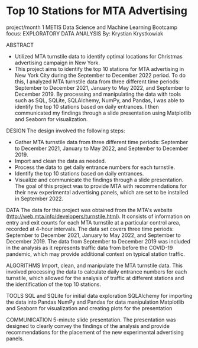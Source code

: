 # Top 10 Stations for MTA Advertising
project/month 1
METIS Data Science and Machine Learning Bootcamp 
focus: EXPLORATORY DATA ANALYSIS
By: Krystian Krystkowiak

ABSTRACT
- Utilized MTA turnstile data to identify optimal locations for Christmas advertising campaign in New York.
- This project aims to identify the top 10 stations for MTA advertising in New York City during the September to December 2022 period. To do this, I analyzed MTA turnstile data from three different time periods: September to December 2021, January to May 2022, and September to December 2019. By processing and manipulating the data with tools such as SQL, SQLite, SQLAlchemy, NumPy, and Pandas, I was able to identify the top 10 stations based on daily entrances. I then communicated my findings through a slide presentation using Matplotlib and Seaborn for visualization.

DESIGN
The design involved the following steps:
- Gather MTA turnstile data from three different time periods: September to December 2021, January to May 2022, and September to December 2019.
- Import and clean the data as needed.
- Process the data to get daily entrance numbers for each turnstile.
- Identify the top 10 stations based on daily entrances.
- Visualize and communicate the findings through a slide presentation.
The goal of this project was to provide MTA with recommendations for their new experimental advertising panels, which are set to be installed in September 2022.

DATA
The data for this project was obtained from the MTA's website (http://web.mta.info/developers/turnstile.html). It consists of information on entry and exit counts for each MTA turnstile at a particular control area, recorded at 4-hour intervals. The data set covers three time periods: September to December 2021, January to May 2022, and September to December 2019. The data from September to December 2019 was included in the analysis as it represents traffic data from before the COVID-19 pandemic, which may provide additional context on typical station traffic.

ALGORITHMS
Import, clean, and manipulate the MTA turnstile data. This involved processing the data to calculate daily entrance numbers for each turnstile, which allowed for the analysis of traffic at different stations and the identification of the top 10 stations.

TOOLS
SQL and SQLite for initial data exploration
SQLAlchemy for importing the data into Pandas
NumPy and Pandas for data manipulation
Matplotlib and Seaborn for visualization and creating plots for the presentation

COMMUNICATION
5-minute slide presentation.
The presentation was designed to clearly convey the findings of the analysis and provide recommendations for the placement of the new experimental advertising panels.

